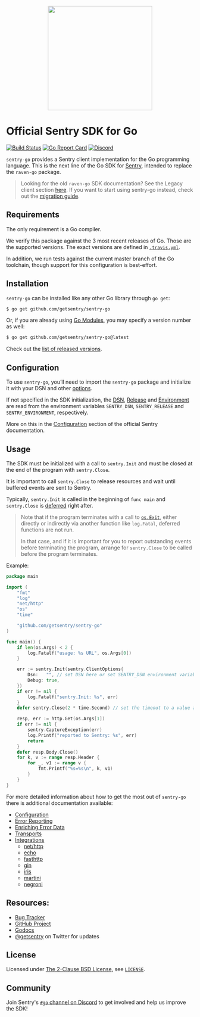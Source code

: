 <p align="center">
  <a href="https://sentry.io" target="_blank" align="center">
    <img src="https://sentry-brand.storage.googleapis.com/sentry-logo-black.png" width="280">
  </a>
  <br />
</p>

# Official Sentry SDK for Go

[![Build Status](https://travis-ci.com/getsentry/sentry-go.svg?branch=master)](https://travis-ci.com/getsentry/sentry-go)
[![Go Report Card](https://goreportcard.com/badge/github.com/getsentry/sentry-go)](https://goreportcard.com/report/github.com/getsentry/sentry-go)
[![Discord](https://img.shields.io/discord/621778831602221064)](https://discord.gg/Ww9hbqr)

`sentry-go` provides a Sentry client implementation for the Go programming language. This is the next line of the Go SDK for [Sentry](https://sentry.io/), intended to replace the `raven-go` package.

> Looking for the old `raven-go` SDK documentation? See the Legacy client section [here](https://docs.sentry.io/clients/go/).
> If you want to start using sentry-go instead, check out the [migration guide](https://docs.sentry.io/platforms/go/migration/).

## Requirements

The only requirement is a Go compiler.

We verify this package against the 3 most recent releases of Go. Those are the
supported versions. The exact versions are defined in
[`.travis.yml`](.travis.yml).

In addition, we run tests against the current master branch of the Go toolchain,
though support for this configuration is best-effort.

## Installation

`sentry-go` can be installed like any other Go library through `go get`:

```bash
$ go get github.com/getsentry/sentry-go
```

Or, if you are already using [Go
Modules](https://github.com/golang/go/wiki/Modules), you may specify a version
number as well:

```bash
$ go get github.com/getsentry/sentry-go@latest
```

Check out the [list of released versions](https://pkg.go.dev/github.com/getsentry/sentry-go?tab=versions). 



## Configuration

To use `sentry-go`, you’ll need to import the `sentry-go` package and initialize
it with your DSN and other [options](https://godoc.org/github.com/getsentry/sentry-go#ClientOptions).

If not specified in the SDK initialization, the
[DSN](https://docs.sentry.io/error-reporting/configuration/?platform=go#dsn),
[Release](https://docs.sentry.io/workflow/releases/?platform=go) and
[Environment](https://docs.sentry.io/enriching-error-data/environments/?platform=go)
are read from the environment variables `SENTRY_DSN`, `SENTRY_RELEASE` and
`SENTRY_ENVIRONMENT`, respectively.

More on this in the [Configuration](https://docs.sentry.io/platforms/go/config/)
section of the official Sentry documentation.

## Usage

The SDK must be initialized with a call to `sentry.Init` and must be closed at
the end of the program with `sentry.Close`.

It is important to call `sentry.Close` to release resources and wait until
buffered events are sent to Sentry.

Typically, `sentry.Init` is called in the beginning of `func main` and
`sentry.Close` is [deferred](https://golang.org/ref/spec#Defer_statements) right
after.

> Note that if the program terminates with a call to
> [`os.Exit`](https://golang.org/pkg/os/#Exit), either directly or indirectly
> via another function like `log.Fatal`, deferred functions are not run.
>
> In that case, and if it is important for you to report outstanding events
> before terminating the program, arrange for `sentry.Close` to be called before
> the program terminates.


Example:

```go
package main

import (
	"fmt"
	"log"
	"net/http"
	"os"
	"time"

	"github.com/getsentry/sentry-go"
)

func main() {
	if len(os.Args) < 2 {
		log.Fatalf("usage: %s URL", os.Args[0])
	}

	err := sentry.Init(sentry.ClientOptions{
		Dsn:   "", // set DSN here or set SENTRY_DSN environment variable
		Debug: true,
	})
	if err != nil {
		log.Fatalf("sentry.Init: %s", err)
	}
	defer sentry.Close(2 * time.Second) // set the timeout to a value appropriate for your program

	resp, err := http.Get(os.Args[1])
	if err != nil {
		sentry.CaptureException(err)
		log.Printf("reported to Sentry: %s", err)
		return
	}
	defer resp.Body.Close()
	for k, v := range resp.Header {
		for _, v1 := range v {
			fmt.Printf("%s=%s\n", k, v1)
		}
	}
}
```

For more detailed information about how to get the most out of `sentry-go` there is additional documentation available:

- [Configuration](https://docs.sentry.io/platforms/go/config)
- [Error Reporting](https://docs.sentry.io/error-reporting/quickstart?platform=go)
- [Enriching Error Data](https://docs.sentry.io/enriching-error-data/context?platform=go)
- [Transports](https://docs.sentry.io/platforms/go/transports)
- [Integrations](https://docs.sentry.io/platforms/go/integrations)
  - [net/http](https://docs.sentry.io/platforms/go/http)
  - [echo](https://docs.sentry.io/platforms/go/echo)
  - [fasthttp](https://docs.sentry.io/platforms/go/fasthttp)
  - [gin](https://docs.sentry.io/platforms/go/gin)
  - [iris](https://docs.sentry.io/platforms/go/iris)
  - [martini](https://docs.sentry.io/platforms/go/martini)
  - [negroni](https://docs.sentry.io/platforms/go/negroni)

## Resources:

- [Bug Tracker](https://github.com/getsentry/sentry-go/issues)
- [GitHub Project](https://github.com/getsentry/sentry-go)
- [Godocs](https://godoc.org/github.com/getsentry/sentry-go)
- [@getsentry](https://twitter.com/getsentry) on Twitter for updates

## License

Licensed under [The 2-Clause BSD License](https://opensource.org/licenses/BSD-2-Clause), see [`LICENSE`](LICENSE).

## Community

Join Sentry's [`#go` channel on Discord](https://discord.gg/Ww9hbqr) to get involved and help us improve the SDK!
